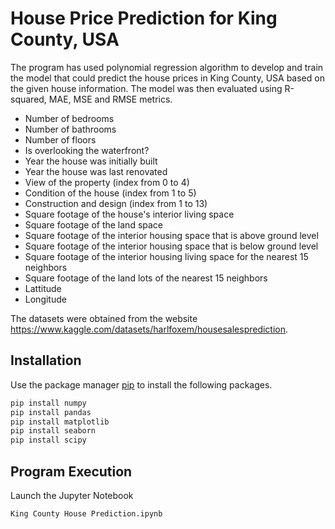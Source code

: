# House Price Prediction for King County, USA

The program has used polynomial regression algorithm to develop and train the model that could predict the house prices in King County, USA based on the given house information. The model was then evaluated using R-squared, MAE, MSE and RMSE metrics.

- Number of bedrooms
- Number of bathrooms
- Number of floors
- Is overlooking the waterfront?
- Year the house was initially built
- Year the house was last renovated
- View of the property (index from 0 to 4)
- Condition of the house (index from 1 to 5)
- Construction and design (index from 1 to 13)
- Square footage of the house's interior living space
- Square footage of the land space
- Square footage of the interior housing space that is above ground level
- Square footage of the interior housing space that is below ground level
- Square footage of the interior housing living space for the nearest 15 neighbors
- Square footage of the land lots of the nearest 15 neighbors
- Lattitude
- Longitude

The datasets were obtained from the website https://www.kaggle.com/datasets/harlfoxem/housesalesprediction.

## Installation

Use the package manager [pip](https://pip.pypa.io/en/stable/) to install the following packages.
```bash
pip install numpy
pip install pandas
pip install matplotlib
pip install seaborn
pip install scipy
```

## Program Execution
Launch the Jupyter Notebook
```bash
King County House Prediction.ipynb
```
